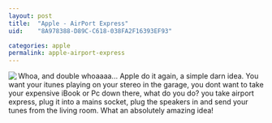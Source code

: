 ```yaml
---
layout: post
title:  "Apple - AirPort Express"
uid:	"8A978388-D89C-C618-038FA2F16393EF93"

categories: apple
permalink: apple-airport-express
---
```

<img src="http://a772.g.akamai.net/7/772/51/54353d22025aa3/www.apple.com/airportexpress/images/indextop06072004.jpg" align="left">
Whoa, and double whoaaaa...  Apple do it again, a simple darn idea. You want your itunes playing on your stereo in the garage, you dont want to take your expensive iBook or Pc down there, what do you do? you take airport express, plug it into a mains socket, plug the speakers in and send your tunes from the living room. What an absolutely amazing idea!